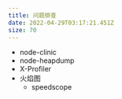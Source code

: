 ```yaml
---
title: 问题排查
date: 2022-04-29T03:17:21.451Z
size: 70
---
```

- node-clinic
- node-heapdump
- X-Profiler
- 火焰图
  - speedscope
